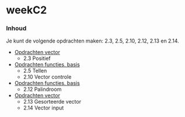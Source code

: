 # weekC2 [](title-id)

### Inhoud[](toc-id)



Je kunt de volgende opdrachten maken:
2.3, 2.5, 2.10, 2.12, 2.13 en 2.14.

- [Opdrachten vector](../../data-types/vector/opdr_vector.md)
  - 2.3 Positief
- [Opdrachten functies, basis](../../functies/basis/opdr_tellen.md)
  - 2.5 Tellen
  - 2.10 Vector controle
- [Opdrachten functies, basis](../../functies/basis/opdr_palindroom.md)
  - 2.12 Palindroom
- [Opdrachten vector](../../data-types/vector/opdr_v_sorteren.md)
  - 2.13 Gesorteerde vector
  - 2.14 Vector input
